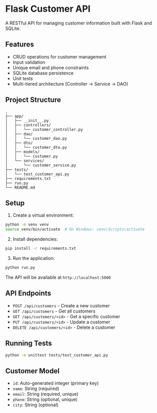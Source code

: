 # Flask Customer API

A RESTful API for managing customer information built with Flask and SQLite.

## Features

- CRUD operations for customer management
- Input validation
- Unique email and phone constraints
- SQLite database persistence
- Unit tests
- Multi-tiered architecture (Controller -> Service -> DAO)

## Project Structure

```
.
├── app/
│   ├── __init__.py
│   ├── controllers/
│   │   └── customer_controller.py
│   ├── dao/
│   │   └── customer_dao.py
│   ├── dto/
│   │   └── customer_dto.py
│   ├── models/
│   │   └── customer.py
│   └── services/
│       └── customer_service.py
├── tests/
│   └── test_customer_api.py
├── requirements.txt
├── run.py
└── README.md
```

## Setup

1. Create a virtual environment:

```bash
python -m venv venv
source venv/bin/activate  # On Windows: venv\Scripts\activate
```

2. Install dependencies:

```bash
pip install -r requirements.txt
```

3. Run the application:

```bash
python run.py
```

The API will be available at `http://localhost:5000`

## API Endpoints

- `POST /api/customers` - Create a new customer
- `GET /api/customers` - Get all customers
- `GET /api/customers/<id>` - Get a specific customer
- `PUT /api/customers/<id>` - Update a customer
- `DELETE /api/customers/<id>` - Delete a customer

## Running Tests

```bash
python -m unittest tests/test_customer_api.py
```

## Customer Model

- `id`: Auto-generated integer (primary key)
- `name`: String (required)
- `email`: String (required, unique)
- `phone`: String (optional, unique)
- `city`: String (optional)
